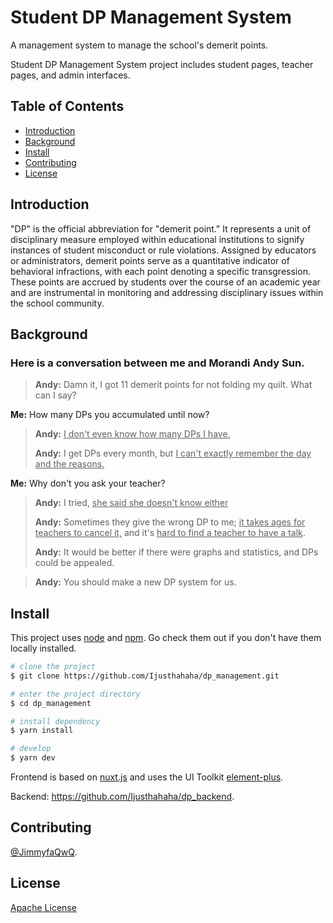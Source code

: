 # Student DP Management System

A management system to manage the school's demerit points.

Student DP Management System project includes student pages, teacher pages, and admin interfaces.

## Table of Contents

- [Introduction](#introduction)
- [Background](#background)
- [Install](#install)
- [Contributing](#contributing)
- [License](#license)

## Introduction
"DP" is the official abbreviation for "demerit point." It represents a unit of disciplinary measure employed within educational institutions to signify instances of student misconduct or rule violations. Assigned by educators or administrators, demerit points serve as a quantitative indicator of behavioral infractions, with each point denoting a specific transgression. These points are accrued by students over the course of an academic year and are instrumental in monitoring and addressing disciplinary issues within the school community.

## Background
### Here is a conversation between me and Morandi Andy Sun.

> **Andy:** Damn it, I got 11 demerit points for not folding my quilt. What can I say?

**Me:** How many DPs you accumulated until now?

> **Andy:** <u>I don't even know how many DPs I have.</u>
>
> **Andy:** I get DPs every month, but <u>I can't exactly remember the day and the reasons.</u>

**Me:** Why don't you ask your teacher?

> **Andy:** I tried, <u>she said she doesn't know either</u>
>
> **Andy:** Sometimes they give the wrong DP to me; <u>it takes ages for teachers to cancel it,</u> and it's <u>hard to find a teacher to have a talk</u>.
>
> **Andy:** It would be better if there were graphs and statistics, and DPs could be appealed.

> **Andy:** You should make a new DP system for us.

## Install
This project uses [node](http://nodejs.org) and [npm](https://npmjs.com). Go check them out if you don't have them locally installed.
```sh
# clone the project
$ git clone https://github.com/Ijusthahaha/dp_management.git

# enter the project directory
$ cd dp_management

# install dependency
$ yarn install

# develop
$ yarn dev
```

Frontend is based on [nuxt.js](https://nuxt.com) and uses the UI Toolkit [element-plus](https://github.com/vuejs/vue).

Backend: https://github.com/Ijusthahaha/dp_backend.

## Contributing
[@JimmyfaQwQ](https://github.com/JimmyfaQwQ).

## License
[Apache License](LICENSE)